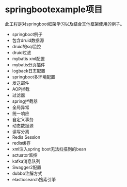 # springbootexample项目
此工程是对springboot框架学习以及结合其他框架使用的例子。
+ springboot例子
+ 包含druid数据源
+ druid的sql监控
+ druid过滤
+ mybatis xml配置
+ mybatis分页插件
+ logback日志配置
+ springboot多环境配置
+ 发送邮件
+ AOP拦截
+ 过滤器
+ spring拦截器
+ 全局异常
+ 统一响应
+ 自定义事务
+ 动态数据源
+ 读写分离
+ Redis Session
+ redis缓存
+ xml注入spring boot无法扫描到的bean
+ actuator监控
+ kafka消息队列
+ Swagger2配置
+ dubbo注解方式
+ elasticsearch搜索引擎


